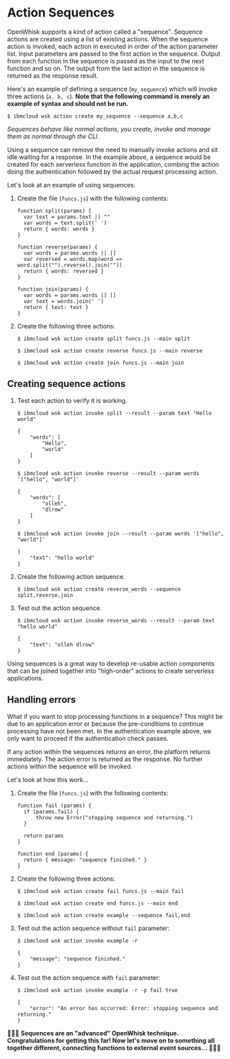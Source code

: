 # Action Sequences

OpenWhisk supports a kind of action called a "sequence". Sequence actions are created using a list of existing actions. When the sequence action is invoked, each action in executed in order of the action parameter list. Input parameters are passed to the first action in the sequence. Output from each function in the sequence is passed as the input to the next function and so on. The output from the last action in the sequence is returned as the response result.

Here's an example of defining a sequence \(`my_sequence`\) which will invoke three actions \(`a, b, c`\). **Note that the following command is merely an example of syntax and should not be run.**

```text
$ ibmcloud wsk action create my_sequence --sequence a,b,c
```

_Sequences behave like normal actions, you create, invoke and manage them as normal through the CLI._

Using a sequence can remove the need to manually invoke actions and sit idle waiting for a response. In the example above, a sequence would be created for each serverless function in the application, combing the action doing the authentication followed by the actual request processing action.

Let's look at an example of using sequences.

1. Create the file \(`funcs.js`\) with the following contents:

   ```text
   function split(params) {
     var text = params.text || ""
     var words = text.split(' ')
     return { words: words }
   }

   function reverse(params) {
     var words = params.words || []
     var reversed = words.map(word => word.split("").reverse().join(""))
     return { words: reversed }
   }

   function join(params) {
     var words = params.words || []
     var text = words.join(' ')
     return { text: text }
   }
   ```

2. Create the following three actions:

   ```text
   $ ibmcloud wsk action create split funcs.js --main split
   ```

   ```text
   $ ibmcloud wsk action create reverse funcs.js --main reverse
   ```

   ```text
   $ ibmcloud wsk action create join funcs.js --main join
   ```

## Creating sequence actions

1. Test each action to verify it is working.

   ```text
   $ ibmcloud wsk action invoke split --result --param text "Hello world"
   ```

   ```text
   {
       "words": [
           "Hello",
           "world"
       ]
   }
   ```

   ```text
   $ ibmcloud wsk action invoke reverse --result --param words '["hello", "world"]'
   ```

   ```text
   {
       "words": [
           "olleh",
           "dlrow"
       ]
   }
   ```

   ```text
   $ ibmcloud wsk action invoke join --result --param words '["hello", "world"]'
   ```

   ```text
   {
       "text": "hello world"
   }
   ```

2. Create the following action sequence.

   ```text
   $ ibmcloud wsk action create reverse_words --sequence split,reverse,join
   ```

3. Test out the action sequence.

   ```text
   $ ibmcloud wsk action invoke reverse_words --result --param text "hello world"
   ```

   ```text
   {
       "text": "olleh dlrow"
   }
   ```

Using sequences is a great way to develop re-usable action components that can be joined together into "high-order" actions to create serverless applications.

## Handling errors

What if you want to stop processing functions in a sequence? This might be due to an application error or because the pre-conditions to continue processing have not been met. In the authentication example above, we only want to proceed if the authentication check passes.

If any action within the sequences returns an error, the platform returns immediately. The action error is returned as the response. No further actions within the sequence will be invoked.

Let's look at how this work...

1. Create the file \(`funcs.js`\) with the following contents:

   ```text
   function fail (params) {
     if (params.fail) {
         throw new Error("stopping sequence and returning.")
     }

     return params  
   }

   function end (params) {  
     return { message: "sequence finished." }
   }
   ```

2. Create the following three actions:

   ```text
   $ ibmcloud wsk action create fail funcs.js --main fail
   ```

   ```text
   $ ibmcloud wsk action create end funcs.js --main end
   ```

   ```text
   $ ibmcloud wsk action create example --sequence fail,end
   ```

3. Test out the action sequence without `fail` parameter:

   ```text
   $ ibmcloud wsk action invoke example -r
   ```

   ```text
   {
       "message": "sequence finished."
   }
   ```

4. Test out the action sequence with `fail` parameter:

   ```text
   $ ibmcloud wsk action invoke example -r -p fail true
   ```

   ```text
   {
       "error": "An error has occurred: Error: stopping sequence and returning."
   }
   ```

🎉🎉🎉 **Sequences are an "advanced" OpenWhisk technique. Congratulations for getting this far! Now let's move on to something all together different, connecting functions to external event sources…** 🎉🎉🎉

